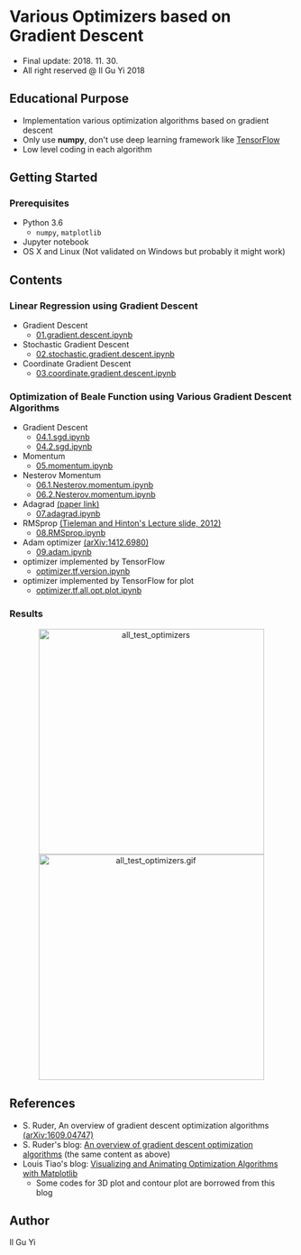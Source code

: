 # Various Optimizers based on Gradient Descent
* Final update: 2018. 11. 30.
* All right reserved @ Il Gu Yi 2018

## Educational Purpose
* Implementation various optimization algorithms based on gradient descent
* Only use **numpy**, don't use deep learning framework like [TensorFlow](https://www.tensorflow.org)
* Low level coding in each algorithm


## Getting Started

### Prerequisites
* Python 3.6
  * `numpy`, `matplotlib`
* Jupyter notebook
* OS X and Linux (Not validated on Windows but probably it might work)


## Contents

### Linear Regression using Gradient Descent
* Gradient Descent
  - [01.gradient.descent.ipynb](https://nbviewer.jupyter.org/github/ilguyi/optimizers.numpy/blob/master/01.gradient.descent.ipynb)
* Stochastic Gradient Descent
  - [02.stochastic.gradient.descent.ipynb](https://nbviewer.jupyter.org/github/ilguyi/optimizers.numpy/blob/master/02.stochastic.gradient.descent.ipynb)
* Coordinate Gradient Descent
  - [03.coordinate.gradient.descent.ipynb](https://nbviewer.jupyter.org/github/ilguyi/optimizers.numpy/blob/master/03.coordinate.gradient.descent.ipynb)

### Optimization of Beale Function using Various Gradient Descent Algorithms
* Gradient Descent
  - [04.1.sgd.ipynb](https://nbviewer.jupyter.org/github/ilguyi/optimizers.numpy/blob/master/04.1.sgd.ipynb)
  - [04.2.sgd.ipynb](https://nbviewer.jupyter.org/github/ilguyi/optimizers.numpy/blob/master/04.2.sgd.ipynb)
* Momentum
  - [05.momentum.ipynb](https://nbviewer.jupyter.org/github/ilguyi/optimizers.numpy/blob/master/05.momentum.ipynb)
* Nesterov Momentum
  - [06.1.Nesterov.momentum.ipynb](https://nbviewer.jupyter.org/github/ilguyi/optimizers.numpy/blob/master/06.1.Nesterov.momentum.ipynb)
  - [06.2.Nesterov.momentum.ipynb](https://nbviewer.jupyter.org/github/ilguyi/optimizers.numpy/blob/master/06.2.Nesterov.momentum.ipynb)
* Adagrad [(paper link)](http://jmlr.org/papers/v12/duchi11a.html)
  - [07.adagrad.ipynb](https://nbviewer.jupyter.org/github/ilguyi/optimizers.numpy/blob/master/07.adagrad.ipynb)
* RMSprop [(Tieleman and Hinton's Lecture slide, 2012)](https://www.cs.toronto.edu/~tijmen/csc321/slides/lecture_slides_lec6.pdf)
  - [08.RMSprop.ipynb](https://nbviewer.jupyter.org/github/ilguyi/optimizers.numpy/blob/master/08.RMSprop.ipynb)
* Adam optimizer [(arXiv:1412.6980)](https://arxiv.org/abs/1412.6980)
  - [09.adam.ipynb](https://nbviewer.jupyter.org/github/ilguyi/optimizers.numpy/blob/master/09.adam.ipynb)
* optimizer implemented by TensorFlow
  - [optimizer.tf.version.ipynb](https://nbviewer.jupyter.org/github/ilguyi/optimizers.numpy/blob/master/optimizer.tf.version.ipynb)
* optimizer implemented by TensorFlow for plot
  - [optimizer.tf.all.opt.plot.ipynb](https://nbviewer.jupyter.org/github/ilguyi/optimizers.numpy/blob/master/optimizer.tf.all.opt.plot.ipynb)


### Results
<div align="center">
<img height="400px" alt="all_test_optimizers" src="https://user-images.githubusercontent.com/11681225/49284813-08f2a380-f4d9-11e8-9216-f96335da67a8.png">
<img height="400px" alt="all_test_optimizers.gif" src="https://user-images.githubusercontent.com/11681225/49325458-fc785480-f585-11e8-8d2a-9012d6024c6e.gif">
</div>



## References
* S. Ruder, An overview of gradient descent optimization algorithms [(arXiv:1609.04747)](https://arxiv.org/abs/1609.04747)
* S. Ruder's blog: [An overview of gradient descent optimization algorithms](http://ruder.io/optimizing-gradient-descent/) (the same content as above)
* Louis Tiao's blog: [Visualizing and Animating Optimization Algorithms with Matplotlib](http://louistiao.me/notes/visualizing-and-animating-optimization-algorithms-with-matplotlib/)
  * Some codes for 3D plot and contour plot are borrowed from this blog




## Author
Il Gu Yi
